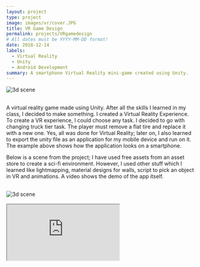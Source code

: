 ```yaml
---
layout: project
type: project
image: images/vr/cover.JPG
title: VR Game Design
permalink: projects/VRgamedesign
# All dates must be YYYY-MM-DD format!
date: 2018-12-14
labels:
  - Virtual Reality
  - Unity
  - Android Development
summary: A smartphone Virtual Reality mini-game created using Unity. 
---
```


<section class="container">
  <div class="row">
    <img src="https://aryan1107.github.io/folio/images/vr/cover.JPG" style="max-width:700px;height: auto;" class="rounded img-fluid mx-auto d-block" alt="3d scene">
  </div>
</section>
<br>

<section class="container" style="max-width:700px;">
  <div class="row">
    <p>A virtual reality game made using Unity. After all the skills I learned in my class, I decided to make something. I created a Virtual Reality Experience. To create a VR experience, I could choose any task. I decided to go with changing truck tier task. The player must remove a flat tire and replace it with a new one. Yes, all was done for Virtual Reality; later on, I also learned to export the unity file as an application for my mobile device and run on it. The example above shows how the application looks on a smartphone.
    </p>
    <p> Below is a scene from the project; I have used free assets from an asset store to create a sci-fi environment. However, I used other stuff which I learned like lightmapping, material designs for walls, script to pick an object in VR and animations. A video shows the demo of the app itself.</p>
  </div>
</section>
<br>
<section class="container">
  <div class="row">
    <img src="https://aryan1107.github.io/folio/images/vr/1.png" style="max-width:700px;height: auto;" class="rounded img-fluid mx-auto d-block" alt="3d scene">
  </div>
</section>
<br>
<section class="container" style="max-width:700px;height: auto;">
  <div class="row">
    <div class="embed-responsive embed-responsive-16by9">
      <iframe class="embed-responsive-item" src="https://www.youtube.com/watch?v=yAq9syILSMY" allowfullscreen></iframe>
    </div>
  </div>
</section>

